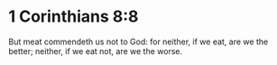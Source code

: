 # 1 Corinthians 8:8

But meat commendeth us not to God: for neither, if we eat, are we the better; neither, if we eat not, are we the worse.